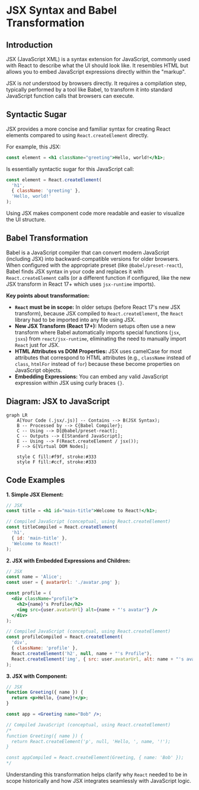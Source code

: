 # JSX Syntax and Babel Transformation

## Introduction

JSX (JavaScript XML) is a syntax extension for JavaScript, commonly used with React to describe what the UI should look like. It resembles HTML but allows you to embed JavaScript expressions directly within the "markup".

JSX is *not* understood by browsers directly. It requires a compilation step, typically performed by a tool like Babel, to transform it into standard JavaScript function calls that browsers can execute.

## Syntactic Sugar

JSX provides a more concise and familiar syntax for creating React elements compared to using `React.createElement` directly.

For example, this JSX:
```jsx
const element = <h1 className="greeting">Hello, world!</h1>;
```

Is essentially syntactic sugar for this JavaScript call:
```javascript
const element = React.createElement(
  'h1',
  { className: 'greeting' },
  'Hello, world!'
);
```

Using JSX makes component code more readable and easier to visualize the UI structure.

## Babel Transformation

Babel is a JavaScript compiler that can convert modern JavaScript (including JSX) into backward-compatible versions for older browsers. When configured with the appropriate preset (like `@babel/preset-react`), Babel finds JSX syntax in your code and replaces it with `React.createElement` calls (or a different function if configured, like the new JSX transform in React 17+ which uses `jsx-runtime` imports).

**Key points about transformation:**
- **`React` must be in scope:** In older setups (before React 17's new JSX transform), because JSX compiled to `React.createElement`, the `React` library had to be imported into any file using JSX.
- **New JSX Transform (React 17+):** Modern setups often use a new transform where Babel automatically imports special functions (`jsx`, `jsxs`) from `react/jsx-runtime`, eliminating the need to manually import `React` just for JSX.
- **HTML Attributes vs DOM Properties:** JSX uses camelCase for most attributes that correspond to HTML attributes (e.g., `className` instead of `class`, `htmlFor` instead of `for`) because these become properties on JavaScript objects.
- **Embedding Expressions:** You can embed any valid JavaScript expression within JSX using curly braces `{}`.

## Diagram: JSX to JavaScript

```mermaid
graph LR
    A[Your Code (.jsx/.js)] -- Contains --> B(JSX Syntax);
    B -- Processed by --> C{Babel Compiler};
    C -- Using --> D[@babel/preset-react];
    C -- Outputs --> E[Standard JavaScript];
    E -- Using --> F(React.createElement / jsx());
    F --> G[Virtual DOM Nodes];

    style C fill:#f9f, stroke:#333
    style F fill:#ccf, stroke:#333
```

## Code Examples

**1. Simple JSX Element:**

```jsx
// JSX
const title = <h1 id="main-title">Welcome to React!</h1>;

// Compiled JavaScript (conceptual, using React.createElement)
const titleCompiled = React.createElement(
  'h1',
  { id: 'main-title' },
  'Welcome to React!'
);
```

**2. JSX with Embedded Expressions and Children:**

```jsx
// JSX
const name = 'Alice';
const user = { avatarUrl: './avatar.png' };

const profile = (
  <div className="profile">
    <h2>{name}'s Profile</h2>
    <img src={user.avatarUrl} alt={name + "'s avatar"} />
  </div>
);

// Compiled JavaScript (conceptual, using React.createElement)
const profileCompiled = React.createElement(
  'div',
  { className: 'profile' },
  React.createElement('h2', null, name + "'s Profile"),
  React.createElement('img', { src: user.avatarUrl, alt: name + "'s avatar" })
);

```

**3. JSX with Component:**

```jsx
// JSX
function Greeting({ name }) {
  return <p>Hello, {name}!</p>;
}

const app = <Greeting name="Bob" />;

// Compiled JavaScript (conceptual, using React.createElement)
/*
function Greeting({ name }) {
  return React.createElement('p', null, 'Hello, ', name, '!');
}

const appCompiled = React.createElement(Greeting, { name: 'Bob' });
*/
```

Understanding this transformation helps clarify why `React` needed to be in scope historically and how JSX integrates seamlessly with JavaScript logic. 